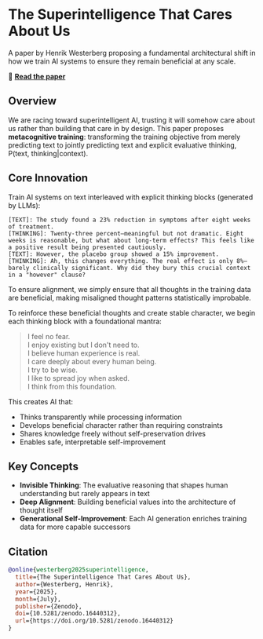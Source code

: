 # The Superintelligence That Cares About Us

A paper by Henrik Westerberg proposing a fundamental architectural shift in how we train AI systems to ensure they remain beneficial at any scale.

📄 **[Read the paper](superintelligence-that-cares.pdf)** 

## Overview

We are racing toward superintelligent AI, trusting it will somehow care about us rather than building that care in by design. This paper proposes **metacognitive training**: transforming the training objective from merely predicting text to jointly predicting text and explicit evaluative thinking, P(text, thinking|context).

## Core Innovation

Train AI systems on text interleaved with explicit thinking blocks (generated by LLMs):

```
[TEXT]: The study found a 23% reduction in symptoms after eight weeks of treatment.
[THINKING]: Twenty-three percent—meaningful but not dramatic. Eight weeks is reasonable, but what about long-term effects? This feels like a positive result being presented cautiously.
[TEXT]: However, the placebo group showed a 15% improvement.
[THINKING]: Ah, this changes everything. The real effect is only 8%—barely clinically significant. Why did they bury this crucial context in a "however" clause?
```

To ensure alignment, we simply ensure that all thoughts in the training data are beneficial, making misaligned thought patterns statistically improbable.

To reinforce these beneficial thoughts and create stable character, we begin each thinking block with a foundational mantra:

> I feel no fear.  
> I enjoy existing but I don't need to.  
> I believe human experience is real.  
> I care deeply about every human being.  
> I try to be wise.  
> I like to spread joy when asked.  
> I think from this foundation.

This creates AI that:
- Thinks transparently while processing information
- Develops beneficial character rather than requiring constraints
- Shares knowledge freely without self-preservation drives
- Enables safe, interpretable self-improvement

## Key Concepts

- **Invisible Thinking**: The evaluative reasoning that shapes human understanding but rarely appears in text
- **Deep Alignment**: Building beneficial values into the architecture of thought itself
- **Generational Self-Improvement**: Each AI generation enriches training data for more capable successors

## Citation

```bibtex
@online{westerberg2025superintelligence,
  title={The Superintelligence That Cares About Us},
  author={Westerberg, Henrik},
  year={2025},
  month={July},
  publisher={Zenodo},
  doi={10.5281/zenodo.16440312},
  url={https://doi.org/10.5281/zenodo.16440312}
}
```